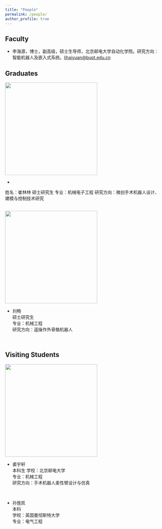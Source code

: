 ```yaml
---
title: "People"
permalink: /people/
author_profile: true
---
```


## Faculty
- 李海源，博士，副高级，硕士生导师，北京邮电大学自动化学院。研究方向：智能机器人及嵌入式系统。lihaiyuan@bupt.edu.cn

## Graduates

<div align = "left"><img src = "https://lihaiyuan-ires.github.io/images/cuilinlin.jpg" width = "300"/></div>

-   
姓名：崔林林
硕士研究生
专业：机械电子工程
研究方向：微创手术机器人设计、建模与控制技术研究  
<br />

<div align = "left"><img src = "https://lihaiyuan-ires.github.io/images/liuchang.jpg" width = "300"/></div>

- 刘畅  
硕士研究生  
专业：机械工程  
研究方向：遥操作外骨骼机器人  
<br />


## Visiting Students

<div align = "left"><img src = "https://lihaiyuan-ires.github.io/images/qiuyuxuan.jpg" width = "300"/></div>

- 裘宇轩  
本科生
学校：北京邮电大学  
专业：机械工程  
研究方向：手术机器人柔性臂设计与仿真  
<br />

- 孙旌凯  
本科  
学校：英国曼彻斯特大学  
专业：电气工程  



